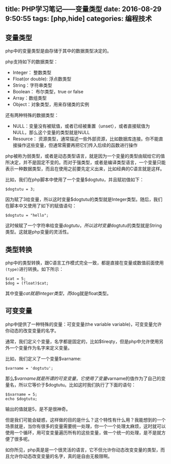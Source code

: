 title: PHP学习笔记——变量类型
date: 2016-08-29 9:50:55
tags: [php,hide]
categories: 编程技术
---

## 变量类型

php中的变量类型是由存储于其中的数据类型决定的。

php支持如下的数据类型：
* Integer： 整数类型
* Float(or double): 浮点数类型
* String：字符串类型
* Boolean： 布尔类型，true or false
* Array：数组类型
* Object：对象类型，用来存储类的实例

还有两种特殊的数据类型：
* NULL：变量没有被赋值，或者已经被重置（unset），或者直接赋值为NULL，那么这个变量的类型就是NULL
* Resource： 资源类型，通常描述一些外部资源，比如数据库连接。你不能直接操作这些变量，但通常需要再把它们传入后续的函数进行操作

php被称为弱类型，或者是动态类型语言，就是因为一个变量的类型由赋给它的值所决定，并不是固定不变的。而对于强类型，或者是编译类型语言，一个变量只能表示一种数据类型，而且在使用之前要先定义出来，比如经典的C语言就是这样。

比如，我们在php脚本中使用了一个变量$dogtutu，并且赋初值如下：

```
$dogtutu = 3;
```

因为赋了3给变量，所以这时变量$dogtutu的类型就是Integer类型。随后，我们在脚本中又使用了如下的赋值语句：

```
$dogtutu = "hello";
```

这时候赋了一个字符串给变量$dogtutu，所以这时变量$dogtutu的类型就是String类型。这就是php变量的灵活性。

## 类型转换

php中的类型转换，跟C语言工作模式完全一致，都是直接在变量或数值前面使用`(type)`进行转换。如下所示：

```
$cat = 5;
$dog = (float)$cat;
```

其中变量$cat就是Integer类型，而$dog就是float类型。

## 可变变量

php中提供了一种特殊的变量：可变变量(the variable variable)，可变变量允许你动态的改变变量的名字。

通常，我们定义个变量，名字都是固定的，比如$tireqty，但是php中允许使用另外一个变量作为名字来定义变量。

比如，我们定义了一个变量$varname:

```
$varname = 'dogtutu';
```

那么$$varname就是所谓的可变变量，它使用了变量$varname的值作为了自己的变量名，所以它等价于$dogtutu。比如这时我们执行了下面的语句：

```
$$varname = 5;
echo $dogtutu;
```

输出的值就是5，是不是很神奇。

但是我们可能会疑惑，这样做的目的是什么？这个特性有什么用？我能想到的一个场景就是，当你有很多的变量需要统一处理，你一个一个处理太麻烦，这时就可以使用一个循环，用可变变量遍历所有的这些变量，做一个统一的处理，是不是就方便了很多呢。

如你所见，php真是是一个很灵活的语言，它不但允许你动态改变变量的类型，而且允许你动态改变变量的名字，真的是自由无极限啊。